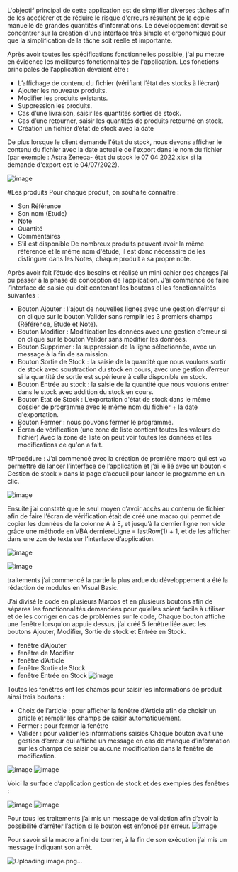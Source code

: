 
L'objectif principal de cette application est de simplifier diverses tâches afin de les accélérer et de réduire le risque d'erreurs résultant de la copie manuelle de grandes quantités d'informations. Le développement devait se concentrer sur la création d'une interface très simple et ergonomique pour que la simplification de la tâche soit réelle et importante.

Après avoir toutes les spécifications fonctionnelles possible, j'ai pu mettre en évidence les meilleures fonctionnalités de l'application.
Les fonctions principales de l’application devaient être :

-	L’affichage de contenu du fichier (vérifiant l’état des stocks à l’écran)
- Ajouter les nouveaux produits.
- Modifier les produits existants.
- Suppression les produits.
- Cas d’une livraison, saisir les quantités sorties de stock.
- Cas d’une retourner, saisir les quantités de produits retourné en stock.
- Création un fichier d’état de stock avec la date

De plus lorsque le client demande l'état du stock, nous devons afficher le contenu du fichier avec la date actuelle de l'export dans le nom du fichier (par exemple : Astra Zeneca- état du stock le 07 04 2022.xlsx si la demande d'export est le 04/07/2022).

![image](https://github.com/user-attachments/assets/2c59e53d-4777-4210-b6de-f6caacfd21f5)

#Les produits
Pour chaque produit, on souhaite connaître :

-	Son Référence
-	Son nom (Etude)
-	Note
-	Quantité
-	Commentaires
-	S’il est disponible
De nombreux produits peuvent avoir la même référence et le même nom d'étude, il est donc nécessaire de les distinguer dans les Notes, chaque produit a sa propre note.


Après avoir fait l’étude des besoins et réalisé un mini cahier des charges j’ai pu passer à la phase de conception de l’application. J’ai commencé de faire l’interface de saisie qui doit contenant les boutons el les fonctionnalités suivantes :
- Bouton Ajouter : l'ajout de nouvelles lignes avec une gestion d’erreur si on clique sur le bouton Valider sans remplir les 3 premiers champs (Référence, Etude et Note).
- Bouton Modifier : Modification les données avec une gestion d’erreur si on clique sur le bouton Valider sans modifier les données.
- Bouton Supprimer : la suppression de la ligne sélectionnée, avec un message à la fin de sa mission.
- Bouton Sortie de Stock : la saisie de la quantité que nous voulons sortir de stock avec soustraction du stock en cours, avec une gestion d’erreur si la quantité de sortie est supérieure à celle disponible en stock.
- Bouton Entrée au stock : la saisie de la quantité que nous voulons entrer dans le stock avec addition du stock en cours.
- Bouton Etat de Stock : L’exportation d'état de stock dans le même dossier de programme avec le même nom du fichier + la date d'exportation.
- Bouton Fermer : nous pouvons fermer le programme.
- Écran de vérification (une zone de liste contient toutes les valeurs de fichier) Avec la zone de liste on peut voir toutes les données et les modifications ce qu'on a fait.
 

#Procédure :
J’ai commencé avec la création de première macro qui est va permettre de lancer l’interface de l’application et j’ai le lié avec un bouton « Gestion de stock » dans la page d’accueil pour lancer le programme en un clic.

![image](https://github.com/user-attachments/assets/49fa93fd-98d9-42a1-b56e-5b372f0e87e9)


Ensuite j’ai constaté que le seul moyen d’avoir accès au contenu de fichier afin de faire l’écran de vérification était de créé une macro qui permet de copier les données de la colonne A à E, et jusqu’à la dernier ligne non vide grâce une méthode en VBA derniereLigne = lastRow(1) + 1, et de les afficher dans une zon de texte sur l’interface d’application.

![image](https://github.com/user-attachments/assets/63df4936-359a-4c76-bc36-9f2485c0a974)

![image](https://github.com/user-attachments/assets/b68ec3d2-58a8-4d37-8c0c-f4108495a398)

traitements j’ai commencé la partie la plus ardue du développement a été la rédaction de modules en Visual Basic.

J’ai divisé le code en plusieurs Marcos et en plusieurs boutons afin de sépares les fonctionnalités demandées pour qu’elles soient facile à utiliser et de les corriger en cas de problèmes sur le code,
Chaque bouton affiche une fenêtre lorsqu'on appuie dessus, j’ai créé 5 fenêtre liée avec les boutons Ajouter, Modifier, Sortie de stock et Entrée en Stock.
-	fenêtre d’Ajouter
-	fenêtre de Modifier
-	fenêtre d’Article
-	fenêtre Sortie de Stock
-	fenêtre Entrée en Stock
![image](https://github.com/user-attachments/assets/3870661d-6fcb-4795-bc56-8dab25fbb43c)

Toutes les fenêtres ont les champs pour saisir les informations de produit ainsi trois boutons :
-	Choix de l’article : pour afficher la fenêtre d’Article afin de choisir un article et remplir les champs de saisir automatiquement.
-	Fermer : pour fermer la fenêtre
-	Valider : pour valider les informations saisies
Chaque bouton avait une gestion d’erreur qui affiche un message en cas de manque d’information sur les champs de saisir ou aucune modification dans la fenêtre de modification.

![image](https://github.com/user-attachments/assets/a49621e3-80c7-41c1-9181-428d80b7c1c9)
![image](https://github.com/user-attachments/assets/20712ec9-5b90-4e11-8979-f1d13492fa38)

Voici la surface d’application gestion de stock et des exemples des fenêtres :

![image](https://github.com/user-attachments/assets/82b71f5c-cb27-402b-8403-468a45b78213)
![image](https://github.com/user-attachments/assets/9301165c-4a50-467f-924e-747b0e5ff7a5)

Pour tous les traitements j’ai mis un message de validation afin d’avoir la possibilité d’arrêter l’action si le bouton est enfoncé par erreur.
![image](https://github.com/user-attachments/assets/75c915a5-a081-42d8-ba70-634404580d60)

Pour savoir si la macro a fini de tourner, à la fin de son exécution j’ai mis un message indiquant son arrêt.

![Uploading image.png…]()



